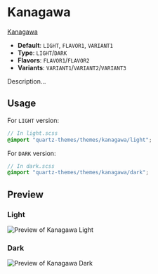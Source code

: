 # Kanagawa

[Kanagawa](https://ssp.sh)

- **Default**: `LIGHT`, `FLAVOR1`, `VARIANT1`
- **Type**: `LIGHT`/`DARK`
- **Flavors**: `FLAVOR1`/`FLAVOR2`
- **Variants**: `VARIANT1`/`VARIANT2`/`VARIANT3`

Description...

## Usage

For `LIGHT` version:

```scss
// In light.scss
@import "quartz-themes/themes/kanagawa/light";
```

For `DARK` version:

```scss
// In dark.scss
@import "quartz-themes/themes/kanagawa/dark";
```

## Preview

### Light

![Preview of Kanagawa Light](preview-light.png)

### Dark

![Preview of Kanagawa Dark](preview-dark.png)
